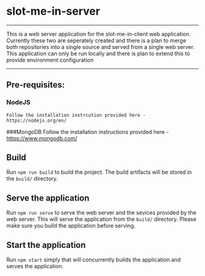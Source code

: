 # slot-me-in-server

*************************************

This is a web server application for the slot-me-in-client web application. Currently these two are seperately created and there is 
a plan to merge both repositories into a single source and served from a single web server. This application can only be run locally and there is plan to extend this to provide environment configuration

*************************************

## Pre-requisites:

### NodeJS 
	Follow the installation instrcution provided here - https://nodejs.org/en/
###MongoDB
	Follow the installation instructions provided here - https://www.mongodb.com/

## Build

Run `npm run build` to build the project. The build artifacts will be stored in the `build/` directory. 

## Serve the application

Run `npm run serve` to serve the web server and the sevices provided by the web server. This will serve the application from the `build/` directory. Please make sure you build the application before serving.

## Start the application

Run `npm start` simply that will concurrently builds the application and serves the application.


